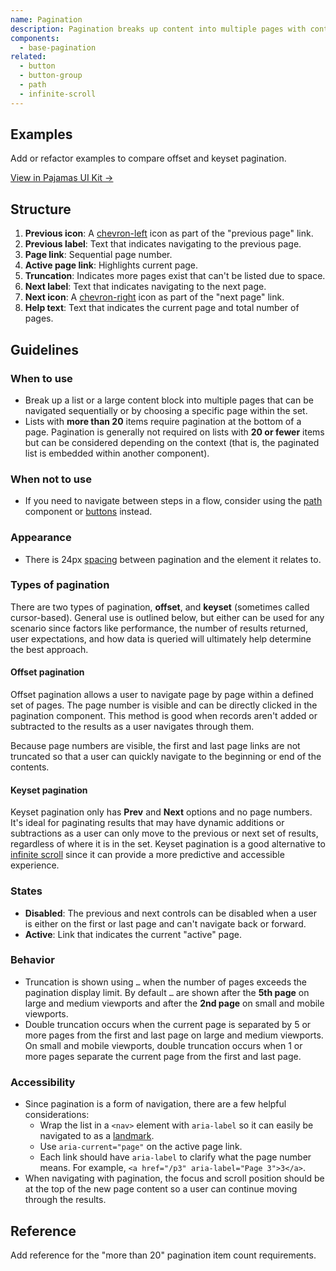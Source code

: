 ```yaml
---
name: Pagination
description: Pagination breaks up content into multiple pages with controls for navigating those pages.
components:
  - base-pagination
related:
  - button
  - button-group
  - path
  - infinite-scroll
---
```


## Examples

<story-viewer component="base-pagination" title="Offset pagination"></story-viewer>

<story-viewer component="base-pagination" title="Offset pagination truncated on both sides" args-page="10"></story-viewer>

<story-viewer component="base-pagination" story="compact" title="Compact offset pagination"></story-viewer>

<story-viewer component="base-keyset-pagination" title="Keyset pagination" args-hasPreviousPage="false"></story-viewer>

<todo>Add or refactor examples to compare offset and keyset pagination.</todo>

[View in Pajamas UI Kit →](https://www.figma.com/file/qEddyqCrI7kPSBjGmwkZzQ/%F0%9F%93%99-Component-library?type=design&node-id=425-130&mode=design)

## Structure

<figure-img alt="Numbered diagram of pagination structure" label="Pagination structure" src="/img/pagination-structure.svg"></figure-img>

1. **Previous icon**: A [chevron-left](https://gitlab-org.gitlab.io/gitlab-svgs/?q=~chevron-left) icon as part of the "previous page" link.
1. **Previous label**: Text that indicates navigating to the previous page.
1. **Page link**: Sequential page number.
1. **Active page link**: Highlights current page.
1. **Truncation**: Indicates more pages exist that can't be listed due to space.
1. **Next label**: Text that indicates navigating to the next page.
1. **Next icon**: A [chevron-right](https://gitlab-org.gitlab.io/gitlab-svgs/?q=~chevron-right) icon as part of the "next page" link.
1. **Help text**: Text that indicates the current page and total number of pages.

## Guidelines

### When to use

- Break up a list or a large content block into multiple pages that can be navigated sequentially or by choosing a specific page within the set.
- Lists with **more than 20** items require pagination at the bottom of a page. Pagination is generally not required on lists with **20 or fewer** items but can be considered depending on the context (that is, the paginated list is embedded within another component).

### When not to use

- If you need to navigate between steps in a flow, consider using the [path](/components/path) component or [buttons](/components/button) instead.

### Appearance

- There is 24px [spacing](/product-foundations/spacing#standard-spacing-guidelines) between pagination and the element it relates to.

### Types of pagination

There are two types of pagination, **offset**, and **keyset** (sometimes called cursor-based). General use is outlined below, but either can be used for any scenario since factors like performance, the number of results returned, user expectations, and how data is queried will ultimately help determine the best approach.

#### Offset pagination

Offset pagination allows a user to navigate page by page within a defined set of pages. The page number is visible and can be directly clicked in the pagination component. This method is good when records aren't added or subtracted to the results as a user navigates through them.

Because page numbers are visible, the first and last page links are not truncated so that a user can quickly navigate to the beginning or end of the contents.

#### Keyset pagination

Keyset pagination only has **Prev** and **Next** options and no page numbers. It's ideal for paginating results that may have dynamic additions or subtractions as a user can only move to the previous or next set of results, regardless of where it is in the set. Keyset pagination is a good alternative to [infinite scroll](/components/infinite-scroll) since it can provide a more predictive and accessible experience.

### States

- **Disabled**: The previous and next controls can be disabled when a user is either on the first or last page and can't navigate back or forward.
- **Active**: Link that indicates the current "active" page.

### Behavior

- Truncation is shown using `…` when the number of pages exceeds the pagination display limit. By default `…` are shown after the **5th page** on large and medium viewports and after the **2nd page** on small and mobile viewports.
- Double truncation occurs when the current page is separated by 5 or more pages from the first and last page on large and medium viewports. On small and mobile viewports, double truncation occurs when 1 or more pages separate the current page from the first and last page.

### Accessibility

- Since pagination is a form of navigation, there are a few helpful considerations:
  - Wrap the list in a `<nav>` element with `aria-label` so it can easily be navigated to as a [landmark](https://w3c.github.io/aria-practices/examples/landmarks/main.html).
  - Use `aria-current="page"` on the active page link.
  - Each link should have `aria-label` to clarify what the page number means. For example, `<a href="/p3" aria-label="Page 3">3</a>`.
- When navigating with pagination, the focus and scroll position should be at the top of the new page content so a user can continue moving through the results.

## Reference

<todo>Add reference for the "more than 20" pagination item count requirements.</todo>
